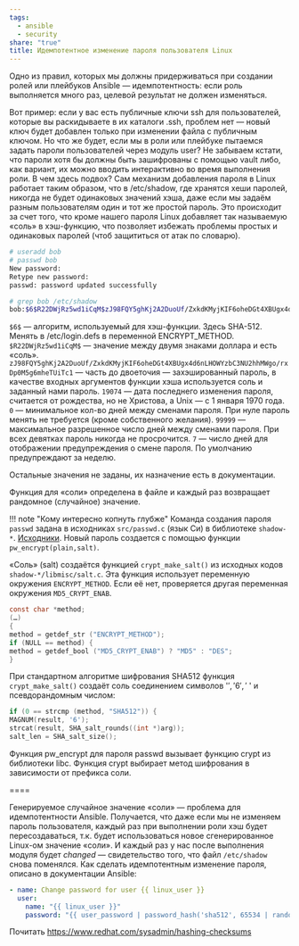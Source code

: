 ```yaml
---
tags:
  - ansible
  - security
share: "true"
title: Идемпотентное изменение пароля пользователя Linux
---
```


Одно из правил, которых мы должны придерживаться при создании ролей или плейбуков Ansible — идемпотентность: если роль выполняется много раз, целевой результат не должен изменяться.

Вот пример: если у вас есть публичные ключи ssh для пользователей, которые вы раскидываете в их каталоги .ssh, проблем нет — новый ключ будет добавлен только при изменении файла с публичным ключом. Но что же будет, если мы в роли или плейбуке пытаемся задать пароли пользователей через модуль user? Не забываем кстати, что пароли хотя бы должны быть зашифрованы с помощью vault либо, как вариант, их можно вводить интерактивно во время выполнения роли. В чем здесь подвох? Сам механизм добавления пароля в Linux работает таким образом, что в /etc/shadow, где хранятся хеши паролей, никогда не будет одинаковых значений хэша, даже если мы задаём разным пользователям один и тот же простой пароль. Это происходит за счет того, что кроме нашего пароля Linux добавляет так называемую «соль» в хэш-функцию, что позволяет избежать проблемы простых и одинаковых паролей (чтоб защититься от атак по словарю).

```bash
# useradd bob
# passwd bob
New password: 
Retype new password: 
passwd: password updated successfully

# grep bob /etc/shadow
bob:$6$R22DWjRz5wd1iCqM$zJ98FQY5ghKj2A2DuoUf/ZxkdKMyjKIF6oheDGt4XBUgx4d6nLHOWYzbC3NU2hhMWgo/rxDp0M5g6mheTUiTc1:19074:0:99999:7:::
```

`$6$`  — алгоритм, используемый для хэш-функции. Здесь SHA-512. Менять в /etc/login.defs в переменной ENCRYPT_METHOD.
`$R22DWjRz5wd1iCqM$` — значение между двумя знаками доллара и есть «соль».
`zJ98FQY5ghKj2A2DuoUf/ZxkdKMyjKIF6oheDGt4XBUgx4d6nLHOWYzbC3NU2hhMWgo/rxDp0M5g6mheTUiTc1` — часть до двоеточия — захэшированный пароль, в качестве входных аргументов функции хэша используется соль и заданный нами пароль.
`19074` — дата последнего изменения пароля, считается от рождества, но не Христова, а Unix — c 1 января 1970 года.
`0` — минимальное кол-во дней между сменами пароля. При нуле пароль менять не требуется (кроме собственного желания).
`99999` — максимальное разрешенное число дней между сменами пароля. При всех девятках пароль никогда не просрочится.
`7` — число дней для отображении предупреждения о смене пароля. По умолчанию предупреждают за неделю.

Остальные значения не заданы, их назначение есть в документации.

Функция для «соли» определена в файле и каждый раз возвращает рандомное (случайное) значение.

!!! note "Кому интересно копнуть глубже"
    Команда создания пароля `passwd` задана в исходниках `src/passwd.c` (язык Си) в библиотеке `shadow-*`. [Исходники](https://github.com/shadow-maint/shadow/blob/master/src/passwd.c). Новый пароль создается с помощью функции `pw_encrypt(plain,salt)`.

«Соль» (salt) создаётся функцией `crypt_make_salt()` из исходных кодов `shadow-*/libmisc/salt.c`. Эта функция использует переменную окружения `ENCRYPT_METHOD`. Если её нет, проверяется другая переменная окружения `MD5_CRYPT_ENAB`.

```c
const char *method;
(…)
{
method = getdef_str ("ENCRYPT_METHOD");
if (NULL == method) {
method = getdef_bool ("MD5_CRYPT_ENAB") ? "MD5" : "DES";
}
```

При стандартном алгоритме шифрования SHA512 функция `crypt_make_salt()` создаёт соль соединением символов '$','6','$ ' и псевдорандомным числом:

```c
if (0 == strcmp (method, "SHA512")) {
MAGNUM(result, '6');
strcat(result, SHA_salt_rounds((int *)arg));
salt_len = SHA_salt_size();
```

Функция pw_encrypt для пароля passwd вызывает функцию crypt из библиотеки libc. Функция crypt выбирает метод шифрования в зависимости от префикса соли.

====

Генерируемое случайное значение «соли» — проблема для идемпотентности Ansible. Получается, что даже если мы не изменяем пароль пользователя, каждый раз при выполнении роли хэш будет пересоздаваться, т.к. будет использоваться новое сгенерированное Linux-ом значение «соли». И каждый раз у нас после выполнения модуля будет *changed* — свидетельство того, что файл `/etc/shadow` снова поменялся. Как сделать идемпотентным изменение пароля, описано в документации Ansible:

```yaml
- name: Change password for user {{ linux_user }}
  user:
    name: "{{ linux_user }}"
    password: "{{ user_password | password_hash('sha512', 65534 | random(seed=inventory_hostname) | string) }}"
```

Почитать https://www.redhat.com/sysadmin/hashing-checksums